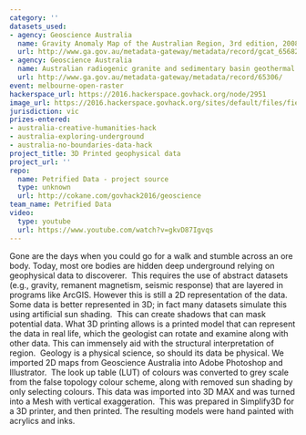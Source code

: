 ```yaml
---
category: ''
datasets_used:
- agency: Geoscience Australia
  name: Gravity Anomaly Map of the Australian Region, 3rd edition, 2008
  url: http://www.ga.gov.au/metadata-gateway/metadata/record/gcat_65682
- agency: Geoscience Australia
  name: Australian radiogenic granite and sedimentary basin geothermal hot rock potential map
  url: http://www.ga.gov.au/metadata-gateway/metadata/record/65306/
event: melbourne-open-raster
hackerspace_url: https://2016.hackerspace.govhack.org/node/2951
image_url: https://2016.hackerspace.govhack.org/sites/default/files/field/image/geothermal_photo.jpg
jurisdiction: vic
prizes-entered:
- australia-creative-humanities-hack
- australia-exploring-underground
- australia-no-boundaries-data-hack
project_title: 3D Printed geophysical data
project_url: ''
repo:
  name: Petrified Data - project source
  type: unknown
  url: http://cokane.com/govhack2016/geoscience
team_name: Petrified Data
video:
  type: youtube
  url: https://www.youtube.com/watch?v=gkvD87Igvqs
---
```


Gone are the days when you could go for a walk and stumble across an ore body. Today, most ore bodies are hidden deep underground relying on geophysical data to discoverer.  This requires the use of abstract datasets (e.g., gravity, remanent magnetism, seismic response) that are layered in programs like ArcGIS. However this is still a 2D representation of the data.  Some data is better represented in 3D; in fact many datasets simulate this using artificial sun shading.  This can create shadows that can mask potential data. What 3D printing allows is a printed model that can represent the data in real life, which the geologist can rotate and examine along with other data. This can immensely aid with the structural interpretation of region.  Geology is a physical science, so should its data be physical.
We imported 2D maps from Geoscience Australia into Adobe Photoshop and Illustrator.  The look up table (LUT) of colours was converted to grey scale from the false topology colour scheme, along with removed sun shading by only selecting colours. This data was imported into 3D MAX and was turned into a Mesh with vertical exaggeration.  This was prepared in Simplify3D for a 3D printer, and then printed. The resulting models were hand painted with acrylics and inks.